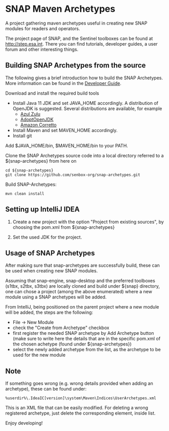 SNAP Maven Archetypes
==========================

A project gathering maven archetypes useful in creating new SNAP modules for readers and operators.

The project page of SNAP, and the Sentinel toolboxes can be found at http://step.esa.int.
There you can find tutorials, developer guides, a user forum and other interesting things.


Building SNAP Archetypes from the source
------------------------------

The following gives a brief introduction how to build the SNAP Archetypes.
More information can be found in the [Developer Guide](https://senbox.atlassian.net/wiki/display/SNAP/Developer+Guide).


Download and install the required build tools

* Install Java 11 JDK and set JAVA_HOME accordingly. A distribution of OpenJDK is suggested. 
Several distributions are available, for example
  * [Azul Zulu](https://www.azul.com/downloads/zulu-community)  
  * [AdoptOpenJDK](https://adoptopenjdk.net)   
  * [Amazon Corretto](https://aws.amazon.com/de/corretto)	  
* Install Maven and set MAVEN_HOME accordingly. 
* Install git

Add $JAVA_HOME/bin, $MAVEN_HOME/bin to your PATH.

Clone the SNAP Archetypes source code into a local directory referred to a ${snap-archetypes} from here on

    cd ${snap-archetypes}
    git clone https://github.com/senbox-org/snap-archetypes.git
    
Build SNAP-Archetypes:

    mvn clean install


Setting up IntelliJ IDEA
------------------------

1. Create a new project with the option "Project from existing sources", by choosing the pom.xml from ${snap-archetypes}

2. Set the used JDK for the project.


Usage of SNAP Archetypes
------------------------
After making sure that snap-archetypes are successfully build, these can be used when creating new SNAP modules.

Assuming that snap-engine, snap-desktop and the preferred toolboxes (s1tbx, s2tbx, s3tbx) are locally cloned and build under ${snap} directory,
one can chose a project (among the above enumerated) where a new module using a SNAP archetypes will be added.

From IntelliJ, being positioned on the parent project where a new module will be added, the steps are the following:
- File -> New Module
- check the "Create from Archetype" checkbox
- first register the needed SNAP archetype by Add Archetype button (make sure to write here the details that are in the specific pom.xml of the chosen achetype (found under ${snap-archetypes})
- select the newly added archetype from the list, as the archetype to be used for the new module

Note
----
If something goes wrong (e.g. wrong details provided when adding an archetype), these can be found under:

    %userdir%\.IdeaIC[version]\system\Maven\Indices\UserArchetypes.xml

This is an XML file that can be easily modified. For deleting a wrong registered archetype, just delete the corresponding <archetype> element, inside <archetypes> list.

Enjoy developing!


